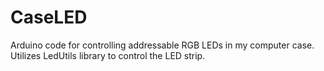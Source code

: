 # CaseLED
Arduino code for controlling addressable RGB LEDs in my computer case. Utilizes LedUtils library to control the LED strip.
